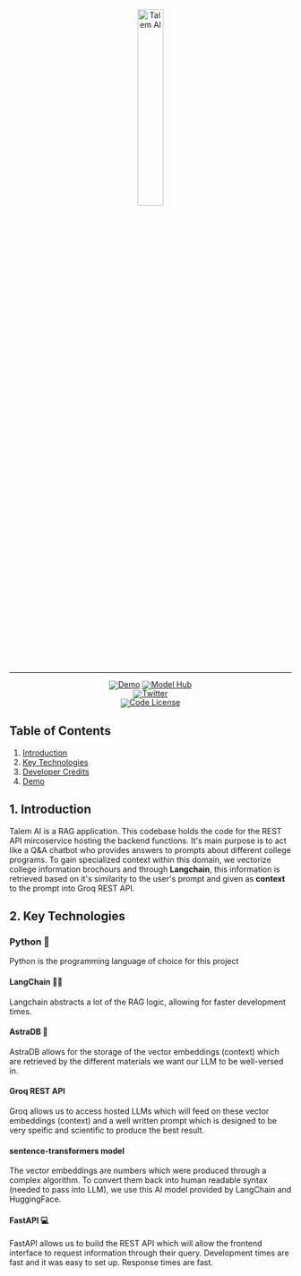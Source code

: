 <!-- markdownlint-disable first-line-h1 -->
<!-- markdownlint-disable html -->
<!-- markdownlint-disable no-duplicate-header -->

<div align="center">
  <img src="https://i.ibb.co/ns0wZdtj/I-20250310-004605-0000-1-removebg-preview.png/" width="30%" alt="Talem AI" />
</div>
<hr>
<div align="center" style="line-height: 1;">
  <a href="https://talem.org/ai"><img alt="Demo"
    src="https://img.shields.io/badge/🚀%20Live%20Demo-Talem%20AI-2F80ED?color=2F80ED&logoColor=white"/></a>
  <a href="https://huggingface.co/microsoft/Phi-3.5-mini-instruct"><img alt="Model Hub"
    src="https://img.shields.io/badge/🧠%20Model%20Hub-Talem%20AI-8E44AD?color=8E44AD&logoColor=white"/></a>
  <br>
  <a href="https://twitter.com/talem_ai"><img alt="Twitter"
    src="https://img.shields.io/badge/Twitter-@talem__ai-1DA1F2?logo=x&logoColor=white"/></a>
  <br>
  <a href="LICENSE-CODE"><img alt="Code License"
    src="https://img.shields.io/badge/Code%20License-Apache%202.0-00BFFF?color=00BFFF"/></a>
  <br>
</div>

## Table of Contents

1. [Introduction](#1-introduction)  
2. [Key Technologies](#2-key-technologies)  
3. [Developer Credits](#3-developer-credits)  
4. [Demo](#4-demo)

## 1. Introduction

Talem AI is a RAG application. This codebase holds the code for the REST API mircoservice hosting the backend functions. It's main purpose is to act like a Q&A chatbot who provides answers to prompts about different college programs. To gain specialized context within this domain, we vectorize college information brochours and through **Langchain**, this information is retrieved based on it's similarity to the user's prompt and given as **context** to the prompt into Groq REST API.

## 2. Key Technologies

### Python 🐍
Python is the programming language of choice for this project
<br>
#### LangChain 👨‍🔬
Langchain abstracts a lot of the RAG logic, allowing for faster development times. 
<br>
#### AstraDB 💽
AstraDB allows for the storage of the vector embeddings (context) which are retrieved by the different materials we want our LLM to be well-versed in.
<br>
#### Groq REST API
Groq allows us to access hosted LLMs which will feed on these vector embeddings (context) and a well written prompt which is designed to be very speific and scientific to produce the best result.
<br>
#### sentence-transformers model
The vector embeddings are numbers which were produced through a complex algorithm. To convert them back into human readable syntax (needed to pass into LLM), we use this AI model provided by LangChain and HuggingFace.
<br>
#### FastAPI 💻
FastAPI allows us to build the REST API which will allow the frontend interface to request information through their query. Development times are fast and it was easy to set up. Response times are fast.
<br>
